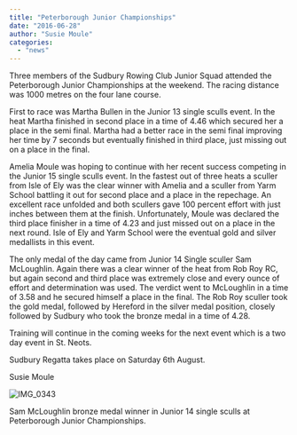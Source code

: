 ```yaml
---
title: "Peterborough Junior Championships"
date: "2016-06-28"
author: "Susie Moule"
categories:
  - "news"
---
```


Three members of the Sudbury Rowing Club Junior Squad attended the Peterborough Junior Championships at the weekend. The racing distance was 1000 metres on the four lane course.

First to race was Martha Bullen in the Junior 13 single sculls event. In the heat Martha finished in second place in a time of 4.46 which secured her a place in the semi final. Martha had a better race in the semi final improving her time by 7 seconds but eventually finished in third place, just missing out on a place in the final.

Amelia Moule was hoping to continue with her recent success competing in the Junior 15 single sculls event. In the fastest out of three heats a sculler from Isle of Ely was the clear winner with Amelia and a sculler from Yarm School battling it out for second place and a place in the repechage. An excellent race unfolded and both scullers gave 100 percent effort with just inches between them at the finish. Unfortunately, Moule was declared the third place finisher in a time of 4.23 and just missed out on a place in the next round. Isle of Ely and Yarm School were the eventual gold and silver medallists in this event.

The only medal of the day came from Junior 14 Single sculler Sam McLoughlin. Again there was a clear winner of the heat from Rob Roy RC, but again second and third place was extremely close and every ounce of effort and determination was used. The verdict went to McLoughlin in a time of 3.58 and he secured himself a place in the final. The Rob Roy sculler took the gold medal, followed by Hereford in the silver medal position, closely followed by Sudbury who took the bronze medal in a time of 4.28.

Training will continue in the coming weeks for the next event which is a two day event in St. Neots.

Sudbury Regatta takes place on Saturday 6th August.

Susie Moule

![IMG_0343](/assets/news/images/IMG_0343-1024x1024.jpg)

Sam McLoughlin bronze medal winner in Junior 14 single sculls at Peterborough Junior Championships.
